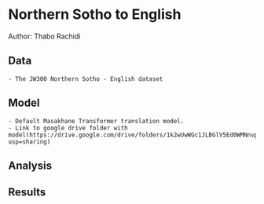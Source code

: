 # Northern Sotho to English

Author: Thabo Rachidi

## Data

    - The JW300 Northern Sotho - English dataset

## Model

    - Default Masakhane Transformer translation model.
    - Link to google drive folder with model(https://drive.google.com/drive/folders/1k2wUwWGc1JLBGlV5Ed0WMNnvp_GV_gm2?usp=sharing)

## Analysis


## Results

